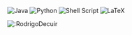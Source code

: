 <!--<h2> <img src = "https://raw.githubusercontent.com/rahulbanerjee26/githubProfileReadmeGenerator/main/gifs/needABreak.gif" width = 50px height= 50px> Tech Stack: </h2>-->

![Java](https://img.shields.io/badge/java-%23ED8B00.svg?style=flat-square&logo=java&logoColor=white) ![Python](https://img.shields.io/badge/python-3670A0?style=flat-square&logo=python&logoColor=ffdd54) ![Shell Script](https://img.shields.io/badge/shell_script-%23121011.svg?style=flat-square&logo=gnu-bash&logoColor=white) ![LaTeX](https://img.shields.io/badge/latex-%23008080.svg?style=flat-square&logo=latex&logoColor=white)

![:RodrigoDecuir](https://count.getloli.com/get/@:RodrigoDecuir)
<!--<a href=#><img src="contributionSnake.svg"></a>-->

<!-- Proudly created with GPRM ( https://gprm.itsvg.in ) -->

<!--
[![Typing SVG](https://readme-typing-svg.herokuapp.com?color=FAFAFA&center=true&width=550&lines=)](https://git.io/typing-svg)

[![Typing SVG](https://readme-typing-svg.herokuapp.com?color=FAFAFA&center=true&width=550&lines=)](https://git.io/typing-svg)
-->
